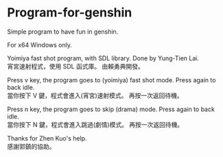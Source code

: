 # Program-for-genshin
Simple program to have fun in genshin.

For x64 Windows only.

Yoimiya fast shot program, with SDL library.
Done by Yung-Tien Lai.</br>
宵宮速射程式，使用 SDL 函式庫。
由賴勇典開發。

Press v key, the program goes to (yoimiya) fast shot mode.
Press again to back idle.</br>
當你按下 V 鍵，程式會進入(宵宮)速射模式。
再按一次返回待機。

Press n key, the program goes to skip (drama) mode.
Press again to back idle.</br>
當你按下 N 鍵，程式會進入跳過(劇情)模式。
再按一次返回待機。

Thanks for Zhen Kuo's help.</br>
感謝郭鎮的協助。
